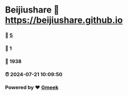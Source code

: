 # Beijiushare :link: https://beijiushare.github.io 
### :page_facing_up: [5](https://beijiushare.github.io/tag.html) 
### :speech_balloon: 1 
### :hibiscus: 1938 
### :alarm_clock: 2024-07-21 10:09:50 
### Powered by :heart: [Gmeek](https://github.com/Meekdai/Gmeek)
